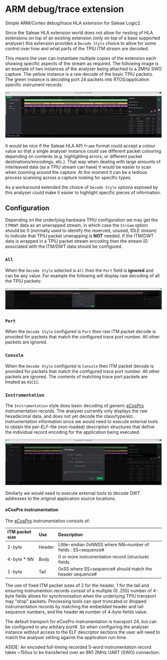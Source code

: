 # ARM debug/trace extension

Simple ARM/Cortex debug/trace HLA extension for Saleae Logic2.

Since the Saleae HLA extension world does not allow for nesting of HLA
extensions on top of an existing extension (only on top of a base
supported analyser) this extension provides a `Decode Style` choice to
allow for some control over how and what parts of the TPIU ITM stream
are decoded.

This means the user can instantiate multiple copies of the extension
each showing specific aspects of the stream as required. The following
image is an example of two instances of the analyser being attached to
a 2MHz SWO capture. The yellow instance is a raw decode of the basic
TPIU packets. The green instance is decoding port 24 packets into
RTOS/application specific instrument records:

![instrumentation](docs/tpiu_port24_instrumentation.png "instrumentation")

It would be nice if the Saleae HLA API `frame` format could accept a
colour value so that a single analyser instance could use different
packet colouring depending on contents (e.g. highlighting errors, or
different packet destinations/encodings, etc.). That way when dealing
with large amounts of interleaved data (as a TPIU stream can have) it
would be easier to scan when zooming around the capture. At the moment
it can be a tedious process scanning across a capture looking for
specific types.

As a workaround extended the choice of `Decode Style` options exposed
by this analyser could make it easier to highlight specific pieces of
information.

## Configuration

Depending on the underlying hardware TPIU configuration we may get the
`ITMDWT` data as an unwrapped stream, in which case the `Stream`
option should be 0 (normally used to identify the reserved, unused,
IDLE stream) to indicate that TPIU packet unwrapping is **NOT**
needed. If the ITM/DWT data is wrapped in a TPIU packet stream
encoding then the stream ID associated with the ITM/DWT data should be
configured.

### `All`

When the `Decode Style` selected is `All` then the `Port` field is
**ignored** and can be any value. For example the following will
display raw decoding of all the TPIU packets:

![config_raw](docs/config_tpiu_all.png "configure All raw")

### `Port`

When the `Decode Style` configured is `Port` then raw ITM packet
decode is provided for packets that match the configured trace port
number. All other packets are ignored.

### `Console`

When the `Decode Style` configured is `Console` then ITM packet decode
is provided for packets that match the configured trace port
number. All other packets are ignored. The contents of matching trace
port packets are treated as `ASCII`.

### `Instrumentation`

The `Instrumentation` style does basic decoding of generic
[eCosPro](https://www.ecoscentric.com/ecos/ecospro.shtml)
instrumentation records. The analyser currently only displays the raw
hexadecimal data, and does not yet decode the
class/type/etc. instrumentation information since we would need to
execute external tools to obtain the per-ELF-file (non-loaded)
description structures that define the individual record encoding for
the application being executed.

![config_instrumentation](docs/config_tpiu_port24_instrumentation.png "configure instrumentation")

Similarly we would need to execute external tools to decode DWT
addresses to the original application source locations.

#### eCosPro instrumentation

The [eCosPro](https://www.ecoscentric.com/ecos/ecospro.shtml)
instrumentation consists of:

ITM packet size | Use    | Description
:---------------|:-------|:-----------
2-byte          | Header | Little-endian 0xNNSS where NN=number of fields : SS=sequence#
4-byte * NN     | Body   | 0 or more instrumentation record (structure) fields
1-byte          | Tail   | 0xSS where SS=sequence# should match the header sequence#

The use of fixed ITM packet sizes of 2 for the header, 1 for the tail
and ensuring instrumention records consist of a multiple (0..255)
number of 4-byte fields allows for synchronisation when the underlying
TPIU transport may "drop" packets. Processing tools can spot truncated
or dropped instrumentation records by matching the embedded header and
tail sequence numbers, and the header `NN` number of 4-byte fields
value.

The default transport for eCosPro instrumentation is traceport 24, but
can be configured to any arbitary port#. So when configuring the
analyser instance without access to the ELF descriptor sections the
user will need to match the analyser setting against the application
run-time.

ASIDE: An encoded full-timing recorded 5-word instrumentation record
takes ~150us to be transferred over an 8N1 2MHz UART (SWO) connection.
